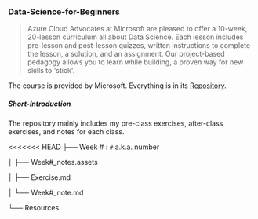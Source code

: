 ### Data-Science-for-Beginners

> Azure Cloud Advocates at Microsoft are pleased to offer a 10-week, 20-lesson curriculum all about Data Science. Each lesson includes pre-lesson and post-lesson quizzes, written instructions to complete the lesson, a solution, and an assignment. Our project-based pedagogy allows you to learn while building, a proven way for new skills to 'stick'.

The course is provided by Microsoft. Everything is in its [Repository](https://github.com/microsoft/Data-Science-For-Beginners).

##### Short-Introduction

The repository mainly includes my pre-class exercises, after-class exercises, and notes for each class. 

<<<<<<< HEAD
├── Week # :  `#` a.k.a. number

│     ├── Week#\_notes.assets

│     ├── Exercise.md

│     └── Week#\_note.md

└── Resources

